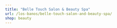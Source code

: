 ```yaml
---
title: "Belle Touch Salon & Beauty Spa"
url: /los-banos/belle-touch-salon-and-beauty-spa/
shop: beauty
---
```


